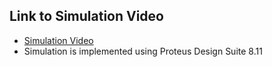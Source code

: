 ## Link to Simulation Video
- <a href="https://drive.google.com/file/d/1W5sdKT4WzPM8-KfxBTObqyUjBtH8TjVm/view?usp=sharing">Simulation Video</a>
- Simulation is implemented using Proteus Design Suite 8.11
